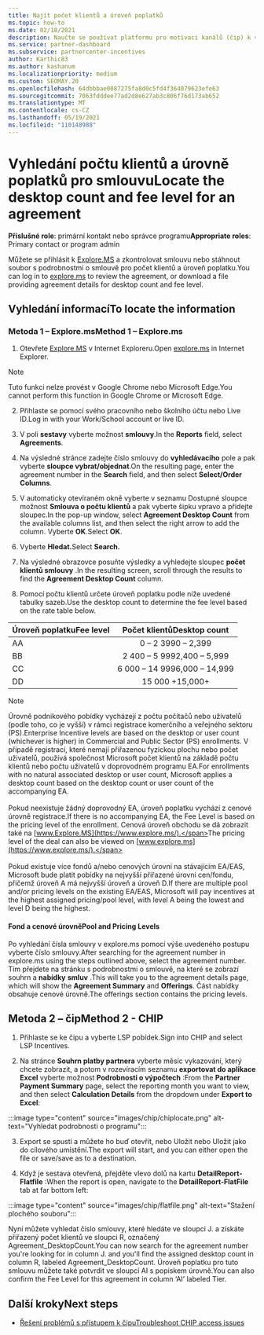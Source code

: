 ```yaml
---
title: Najít počet klientů a úroveň poplatků
ms.topic: how-to
ms.date: 02/18/2021
description: Naučte se používat platformu pro motivaci kanálů (čip) k vyhledání informací o počtu klientů a úrovních poplatků za smlouvu.
ms.service: partner-dashboard
ms.subservice: partnercenter-incentives
author: Karthic83
ms.author: kashanum
ms.localizationpriority: medium
ms.custom: SEOMAY.20
ms.openlocfilehash: 64dbbbae0087275fa8d0c5fd4f364079623efe63
ms.sourcegitcommit: 7063fdddee77ad2d8e627ab3c806f76d173ab652
ms.translationtype: MT
ms.contentlocale: cs-CZ
ms.lasthandoff: 05/19/2021
ms.locfileid: "110148988"
---
```

# <a name="locate-the-desktop-count-and-fee-level-for-an-agreement"></a><span data-ttu-id="40cac-103">Vyhledání počtu klientů a úrovně poplatků pro smlouvu</span><span class="sxs-lookup"><span data-stu-id="40cac-103">Locate the desktop count and fee level for an agreement</span></span>

<span data-ttu-id="40cac-104">**Příslušné role**: primární kontakt nebo správce programu</span><span class="sxs-lookup"><span data-stu-id="40cac-104">**Appropriate roles**: Primary contact or program admin</span></span>

<span data-ttu-id="40cac-105">Můžete se přihlásit k [Explore.MS](https://www.explore.ms/) a zkontrolovat smlouvu nebo stáhnout soubor s podrobnostmi o smlouvě pro počet klientů a úroveň poplatku.</span><span class="sxs-lookup"><span data-stu-id="40cac-105">You can log in to [explore.ms](https://www.explore.ms/) to review the agreement, or download a file providing agreement details for desktop count and fee level.</span></span>

## <a name="to-locate-the-information"></a><span data-ttu-id="40cac-106">Vyhledání informací</span><span class="sxs-lookup"><span data-stu-id="40cac-106">To locate the information</span></span>

### <a name="method-1--explorems"></a><span data-ttu-id="40cac-107">Metoda 1 – Explore.ms</span><span class="sxs-lookup"><span data-stu-id="40cac-107">Method 1 – Explore.ms</span></span>

1. <span data-ttu-id="40cac-108">Otevřete [Explore.MS](https://www.explore.ms/) v Internet Exploreru.</span><span class="sxs-lookup"><span data-stu-id="40cac-108">Open [explore.ms](https://www.explore.ms/) in Internet Explorer.</span></span> 

>[!Note]
><span data-ttu-id="40cac-109">Tuto funkci nelze provést v Google Chrome nebo Microsoft Edge.</span><span class="sxs-lookup"><span data-stu-id="40cac-109">You cannot perform this function in Google Chrome or Microsoft Edge.</span></span>

2. <span data-ttu-id="40cac-110">Přihlaste se pomocí svého pracovního nebo školního účtu nebo Live ID.</span><span class="sxs-lookup"><span data-stu-id="40cac-110">Log in with your Work/School account or live ID.</span></span>  

3. <span data-ttu-id="40cac-111">V poli **sestavy** vyberte možnost **smlouvy**.</span><span class="sxs-lookup"><span data-stu-id="40cac-111">In the **Reports** field, select **Agreements**.</span></span>

4. <span data-ttu-id="40cac-112">Na výsledné stránce zadejte číslo smlouvy do **vyhledávacího** pole a pak vyberte **sloupce vybrat/objednat**.</span><span class="sxs-lookup"><span data-stu-id="40cac-112">On the resulting page, enter the agreement number in the **Search** field, and then select **Select/Order Columns**.</span></span>

5. <span data-ttu-id="40cac-113">V automaticky otevíraném okně vyberte v seznamu Dostupné sloupce možnost **Smlouva o počtu klientů** a pak vyberte šipku vpravo a přidejte sloupec.</span><span class="sxs-lookup"><span data-stu-id="40cac-113">In the pop-up window, select **Agreement Desktop Count** from the available columns list, and then select the right arrow to add the column.</span></span> <span data-ttu-id="40cac-114">Vyberte **OK**.</span><span class="sxs-lookup"><span data-stu-id="40cac-114">Select **OK**.</span></span>

6. <span data-ttu-id="40cac-115">Vyberte **Hledat.**</span><span class="sxs-lookup"><span data-stu-id="40cac-115">Select **Search.**</span></span>

7. <span data-ttu-id="40cac-116">Na výsledné obrazovce posuňte výsledky a vyhledejte sloupec **počet klientů smlouvy** .</span><span class="sxs-lookup"><span data-stu-id="40cac-116">In the resulting screen, scroll through the results to find the **Agreement Desktop Count** column.</span></span> 

8. <span data-ttu-id="40cac-117">Pomocí počtu klientů určete úroveň poplatku podle níže uvedené tabulky sazeb.</span><span class="sxs-lookup"><span data-stu-id="40cac-117">Use the desktop count to determine the fee level based on the rate table below.</span></span>  

| <span data-ttu-id="40cac-118">Úroveň poplatku</span><span class="sxs-lookup"><span data-stu-id="40cac-118">Fee level</span></span> | <span data-ttu-id="40cac-119">Počet klientů</span><span class="sxs-lookup"><span data-stu-id="40cac-119">Desktop count</span></span> |
| ------ | :-----------: |
|  <span data-ttu-id="40cac-120">A</span><span class="sxs-lookup"><span data-stu-id="40cac-120">A</span></span> | <span data-ttu-id="40cac-121">0 – 2 399</span><span class="sxs-lookup"><span data-stu-id="40cac-121">0 – 2,399</span></span>    |
|  <span data-ttu-id="40cac-122">B</span><span class="sxs-lookup"><span data-stu-id="40cac-122">B</span></span> | <span data-ttu-id="40cac-123">2 400 – 5 999</span><span class="sxs-lookup"><span data-stu-id="40cac-123">2,400 – 5,999</span></span>    |
|  <span data-ttu-id="40cac-124">C</span><span class="sxs-lookup"><span data-stu-id="40cac-124">C</span></span> | <span data-ttu-id="40cac-125">6 000 – 14 999</span><span class="sxs-lookup"><span data-stu-id="40cac-125">6,000 – 14,999</span></span>    |
|  <span data-ttu-id="40cac-126">D</span><span class="sxs-lookup"><span data-stu-id="40cac-126">D</span></span> | <span data-ttu-id="40cac-127">15 000 +</span><span class="sxs-lookup"><span data-stu-id="40cac-127">15,000+</span></span>   |

>[!NOTE]
><span data-ttu-id="40cac-128">Úrovně podnikového pobídky vycházejí z počtu počítačů nebo uživatelů (podle toho, co je vyšší) v rámci registrace komerčního a veřejného sektoru (PS).</span><span class="sxs-lookup"><span data-stu-id="40cac-128">Enterprise Incentive levels are based on the desktop or user count (whichever is higher) in Commercial and Public Sector (PS) enrollments.</span></span> <span data-ttu-id="40cac-129">V případě registrací, které nemají přiřazenou fyzickou plochu nebo počet uživatelů, používá společnost Microsoft počet klientů na základě počtu klientů nebo počtu uživatelů v doprovodném programu EA.</span><span class="sxs-lookup"><span data-stu-id="40cac-129">For enrollments with no natural associated desktop or user count, Microsoft applies a desktop count based on the desktop count or user count of the accompanying EA.</span></span> <br><br><span data-ttu-id="40cac-130">Pokud neexistuje žádný doprovodný EA, úroveň poplatku vychází z cenové úrovně registrace.</span><span class="sxs-lookup"><span data-stu-id="40cac-130">If there is no accompanying EA, the Fee Level is based on the pricing level of the enrollment.</span></span> <span data-ttu-id="40cac-131">Cenová úroveň obchodu se dá zobrazit také na [www.Explore.MS](https://www.explore.ms/).</span><span class="sxs-lookup"><span data-stu-id="40cac-131">The pricing level of the deal can also be viewed on [www.explore.ms](https://www.explore.ms/).</span></span> <br><br><span data-ttu-id="40cac-132">Pokud existuje více fondů a/nebo cenových úrovní na stávajícím EA/EAS, Microsoft bude platit pobídky na nejvyšší přiřazené úrovni cen/fondu, přičemž úroveň A má nejvyšší úroveň a úroveň D.</span><span class="sxs-lookup"><span data-stu-id="40cac-132">If there are multiple pool and/or pricing levels on the existing EA/EAS,  Microsoft will pay incentives at the highest assigned pricing/pool level, with level A being the lowest and level D being the highest.</span></span>

#### <a name="pool-and-pricing-levels"></a><span data-ttu-id="40cac-133">Fond a cenové úrovně</span><span class="sxs-lookup"><span data-stu-id="40cac-133">Pool and Pricing Levels</span></span>

<span data-ttu-id="40cac-134">Po vyhledání čísla smlouvy v explore.ms pomocí výše uvedeného postupu vyberte číslo smlouvy.</span><span class="sxs-lookup"><span data-stu-id="40cac-134">After searching for the agreement number in explore.ms using the steps outlined above, select the agreement number.</span></span> <span data-ttu-id="40cac-135">Tím přejdete na stránku s podrobnostmi o smlouvě, na které se zobrazí souhrn a **nabídky** **smluv** .</span><span class="sxs-lookup"><span data-stu-id="40cac-135">This will take you to the agreement details page, which will show the **Agreement Summary** and **Offerings**.</span></span> <span data-ttu-id="40cac-136">Část nabídky obsahuje cenové úrovně.</span><span class="sxs-lookup"><span data-stu-id="40cac-136">The offerings section contains the pricing levels.</span></span>

## <a name="method-2---chip"></a><span data-ttu-id="40cac-137">Metoda 2 – čip</span><span class="sxs-lookup"><span data-stu-id="40cac-137">Method 2 - CHIP</span></span>

1. <span data-ttu-id="40cac-138">Přihlaste se ke čipu a vyberte LSP pobídek.</span><span class="sxs-lookup"><span data-stu-id="40cac-138">Sign into CHIP and select LSP Incentives.</span></span>

2. <span data-ttu-id="40cac-139">Na stránce **Souhrn platby partnera** vyberte měsíc vykazování, který chcete zobrazit, a potom v rozevíracím seznamu **exportovat do aplikace Excel** vyberte možnost **Podrobnosti o výpočtech** :</span><span class="sxs-lookup"><span data-stu-id="40cac-139">From the **Partner Payment Summary** page, select the reporting month you want to view, and then select **Calculation Details** from the dropdown under **Export to Excel**:</span></span>

:::image type="content" source="images/chip/chiplocate.png" alt-text="Vyhledat podrobnosti o programu":::

3. <span data-ttu-id="40cac-141">Export se spustí a můžete ho buď otevřít, nebo Uložit nebo Uložit jako do cílového umístění.</span><span class="sxs-lookup"><span data-stu-id="40cac-141">The export will start, and you can either open the file or save/save as to a destination.</span></span>

4. <span data-ttu-id="40cac-142">Když je sestava otevřená, přejděte vlevo dolů na kartu **DetailReport-Flatfile** :</span><span class="sxs-lookup"><span data-stu-id="40cac-142">When the report is open, navigate to the **DetailReport-FlatFile** tab at far bottom left:</span></span>

:::image type="content" source="images/chip/flatfile.png" alt-text="Stažení plochého souboru":::

<span data-ttu-id="40cac-144">Nyní můžete vyhledat číslo smlouvy, které hledáte ve sloupci J. a získáte přiřazený počet klientů ve sloupci R, označený Agreement_DesktopCount.</span><span class="sxs-lookup"><span data-stu-id="40cac-144">You can now search for the agreement number you're looking for in column J. and you'll find the assigned desktop count in column R, labeled Agreement_DesktopCount.</span></span> <span data-ttu-id="40cac-145">Úroveň poplatku pro tuto smlouvu můžete také potvrdit ve sloupci AI s popiskem úrovně.</span><span class="sxs-lookup"><span data-stu-id="40cac-145">You can also confirm the Fee Level for this agreement in column ‘AI’ labeled Tier.</span></span>

## <a name="next-steps"></a><span data-ttu-id="40cac-146">Další kroky</span><span class="sxs-lookup"><span data-stu-id="40cac-146">Next steps</span></span>

- [<span data-ttu-id="40cac-147">Řešení problémů s přístupem k čipu</span><span class="sxs-lookup"><span data-stu-id="40cac-147">Troubleshoot CHIP access issues</span></span>](chip-access-trouble.md)
